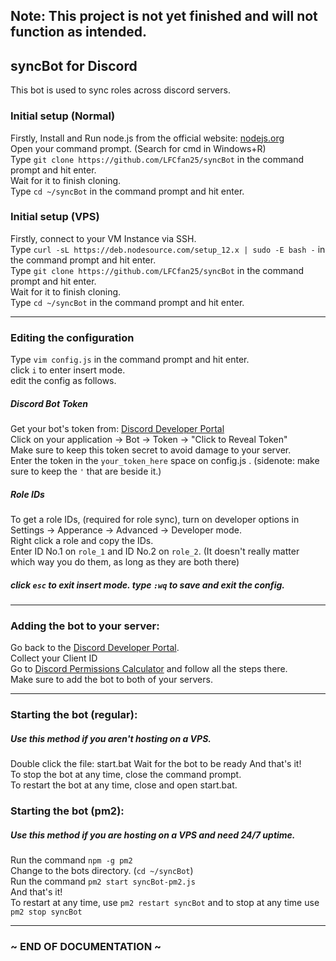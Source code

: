 ## Note: This project is not yet finished and will not function as intended. ##
## syncBot for Discord ##

This bot is used to sync roles across discord servers. 

### Initial setup (Normal) ###

 Firstly, Install and Run node.js from the official website: [nodejs.org](https://nodejs.org/dist/v12.18.3/node-v12.18.3-x86.msi)    
 Open your command prompt. (Search for cmd in Windows+R)  
 Type `git clone https://github.com/LFCfan25/syncBot` in the command prompt and hit enter.  
 Wait for it to finish cloning.  
 Type `cd ~/syncBot` in the command prompt and hit enter.  

### Initial setup (VPS) ###
 
 Firstly, connect to your VM Instance via SSH.   
 Type `curl -sL https://deb.nodesource.com/setup_12.x | sudo -E bash -` in the command prompt and hit enter.  
 Type `git clone https://github.com/LFCfan25/syncBot` in the command prompt and hit enter.  
 Wait for it to finish cloning.  
 Type `cd ~/syncBot` in the command prompt and hit enter.  

-------------
 
 ### Editing the configuration ###
 Type `vim config.js` in the command prompt and hit enter.  
 click `i` to enter insert mode.  
 edit the config as follows.
 
##### Discord Bot Token #####
 Get your bot's token from: [Discord Developer Portal](https://discordapp.com/developers/applications/)  
 Click on your application -> Bot -> Token -> "Click to Reveal Token"  
 Make sure to keep this token secret to avoid damage to your server.  
 Enter the token in the `your_token_here` space on config.js . (sidenote: make sure to keep the `'` that are beside it.)  

##### Role IDs #####
 To get a role IDs, (required for role sync), turn on developer options in Settings -> Apperance -> Advanced -> Developer mode.   
 Right click a role and copy the IDs.  
 Enter ID No.1 on `role_1` and ID No.2 on `role_2`. (It doesn't really matter which way you do them, as long as they are both there)  

##### click `esc` to exit insert mode.   type `:wq` to save and exit the config.  

-------------

### Adding the bot to your server:
 Go back to the [Discord Developer Portal](https://discordapp.com/developers/applications/).  
 Collect your Client ID  
 Go to [Discord Permissions Calculator](https://discordapi.com/permissions.html#268504064) and follow all the steps there.  
 Make sure to add the bot to both of your servers.  

-------------
 
### Starting the bot (regular):  
##### Use this method if you aren't hosting on a VPS.  
Double click the file: start.bat
Wait for the bot to be ready
And that's it!  
To stop the bot at any time, close the command prompt.  
To restart the bot at any time, close and open start.bat.
  
### Starting the bot (pm2):  
##### Use this method if you are hosting on a VPS and need 24/7 uptime.  
Run the command `npm -g pm2`  
Change to the bots directory. (`cd ~/syncBot`)  
Run the command `pm2 start syncBot-pm2.js`  
And that's it!  
To restart at any time, use `pm2 restart syncBot` and to stop at any time use `pm2 stop syncBot`  

-------------

### ~ END OF DOCUMENTATION ~ ###
